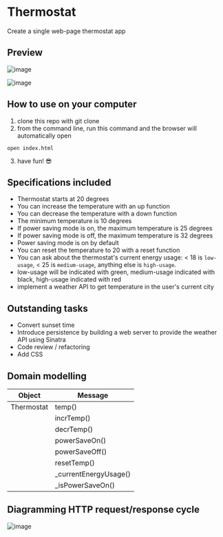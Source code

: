# Thermostat

Create a single web-page thermostat app 

## Preview 
![image](https://user-images.githubusercontent.com/28805811/89021132-4fd51400-d320-11ea-901b-6fc5b6a20ec4.png)

![image](https://user-images.githubusercontent.com/28805811/89021151-55caf500-d320-11ea-923e-1f1541b4ddf2.png)

## How to use on your computer
1. clone this repo with git clone
2. from the command line, run this command and the browser will automatically open
```
open index.html
``` 
3. have fun! 😎

## Specifications included
* Thermostat starts at 20 degrees
* You can increase the temperature with an up function
* You can decrease the temperature with a down function
* The minimum temperature is 10 degrees
* If power saving mode is on, the maximum temperature is 25 degrees
* If power saving mode is off, the maximum temperature is 32 degrees
* Power saving mode is on by default
* You can reset the temperature to 20 with a reset function
* You can ask about the thermostat's current energy usage: < 18 is `low-usage`, < 25 is `medium-usage`, anything else is `high-usage`.
* low-usage will be indicated with green, medium-usage indicated with black, high-usage indicated with red
* implement a weather API to get temperature in the user's current city

## Outstanding tasks
* Convert sunset time
* Introduce persistence by building a web server to provide the weather API using Sinatra
* Code review / refactoring
* Add CSS 

## Domain modelling

| Object | Message |
| --- | --- |
| Thermostat | temp() |
| | incrTemp() |
| | decrTemp() |
| | powerSaveOn() |
| | powerSaveOff() |
| | resetTemp() |
| | _currentEnergyUsage() |
| | _isPowerSaveOn() |

## Diagramming HTTP request/response cycle
![image](https://user-images.githubusercontent.com/28805811/83968533-d7267e00-a8c1-11ea-8103-7faa22beee75.png)
